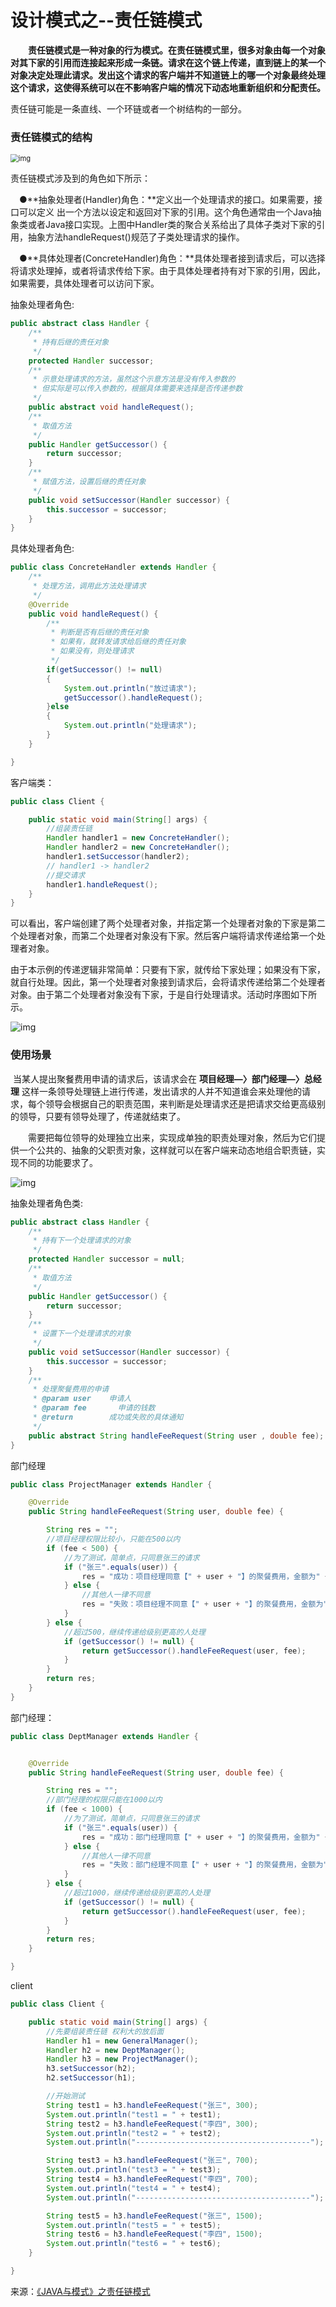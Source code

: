 # 设计模式之--责任链模式

　　**责任链模式是一种对象的行为模式。在责任链模式里，很多对象由每一个对象对其下家的引用而连接起来形成一条链。请求在这个链上传递，直到链上的某一个对象决定处理此请求。发出这个请求的客户端并不知道链上的哪一个对象最终处理这个请求，这使得系统可以在不影响客户端的情况下动态地重新组织和分配责任。**

责任链可能是一条直线、一个环链或者一个树结构的一部分。

### 责任链模式的结构

<img src="../image/设计模式/img1.png" alt="img" style="zoom: 80%;" />

责任链模式涉及到的角色如下所示：

　●**抽象处理者(Handler)角色：**定义出一个处理请求的接口。如果需要，接口可以定义 出一个方法以设定和返回对下家的引用。这个角色通常由一个Java抽象类或者Java接口实现。上图中Handler类的聚合关系给出了具体子类对下家的引用，抽象方法handleRequest()规范了子类处理请求的操作。

　●**具体处理者(ConcreteHandler)角色：**具体处理者接到请求后，可以选择将请求处理掉，或者将请求传给下家。由于具体处理者持有对下家的引用，因此，如果需要，具体处理者可以访问下家。

抽象处理者角色:

```java
public abstract class Handler {
    /**
     * 持有后继的责任对象
     */
    protected Handler successor;
    /**
     * 示意处理请求的方法，虽然这个示意方法是没有传入参数的
     * 但实际是可以传入参数的，根据具体需要来选择是否传递参数
     */
    public abstract void handleRequest();
    /**
     * 取值方法
     */
    public Handler getSuccessor() {
        return successor;
    }
    /**
     * 赋值方法，设置后继的责任对象
     */
    public void setSuccessor(Handler successor) {
        this.successor = successor;
    }
}
```

具体处理者角色:

```java
public class ConcreteHandler extends Handler {
    /**
     * 处理方法，调用此方法处理请求
     */
    @Override
    public void handleRequest() {
        /**
         * 判断是否有后继的责任对象
         * 如果有，就转发请求给后继的责任对象
         * 如果没有，则处理请求
         */
        if(getSuccessor() != null)
        {            
            System.out.println("放过请求");
            getSuccessor().handleRequest();            
        }else
        {            
            System.out.println("处理请求");
        }
    }

}
```

客户端类：

```java
public class Client {

    public static void main(String[] args) {
        //组装责任链
        Handler handler1 = new ConcreteHandler();
        Handler handler2 = new ConcreteHandler();
        handler1.setSuccessor(handler2);
        // handler1 -> handler2
        //提交请求
        handler1.handleRequest();
    }
}
```

​		可以看出，客户端创建了两个处理者对象，并指定第一个处理者对象的下家是第二个处理者对象，而第二个处理者对象没有下家。然后客户端将请求传递给第一个处理者对象。

​		由于本示例的传递逻辑非常简单：只要有下家，就传给下家处理；如果没有下家，就自行处理。因此，第一个处理者对象接到请求后，会将请求传递给第二个处理者对象。由于第二个处理者对象没有下家，于是自行处理请求。活动时序图如下所示。

![img](../image/设计模式/zerenlianshixu.png)

### 使用场景

​		当某人提出聚餐费用申请的请求后，该请求会在 **项目经理—〉部门经理—〉总经理** 这样一条领导处理链上进行传递，发出请求的人并不知道谁会来处理他的请求，每个领导会根据自己的职责范围，来判断是处理请求还是把请求交给更高级别的领导，只要有领导处理了，传递就结束了。

　　需要把每位领导的处理独立出来，实现成单独的职责处理对象，然后为它们提供一个公共的、抽象的父职责对象，这样就可以在客户端来动态地组合职责链，实现不同的功能要求了。

![img](../image/设计模式/zerenlianshili.png)

抽象处理者角色类:

```java
public abstract class Handler {
    /**
     * 持有下一个处理请求的对象
     */
    protected Handler successor = null;
    /**
     * 取值方法
     */
    public Handler getSuccessor() {
        return successor;
    }
    /**
     * 设置下一个处理请求的对象
     */
    public void setSuccessor(Handler successor) {
        this.successor = successor;
    }
    /**
     * 处理聚餐费用的申请
     * @param user    申请人
     * @param fee    	申请的钱数
     * @return        成功或失败的具体通知
     */
    public abstract String handleFeeRequest(String user , double fee);
}
```

部门经理

```java
public class ProjectManager extends Handler {

    @Override
    public String handleFeeRequest(String user, double fee) {

        String res = "";
        //项目经理权限比较小，只能在500以内
        if (fee < 500) {
            //为了测试，简单点，只同意张三的请求
            if ("张三".equals(user)) {
                res = "成功：项目经理同意【" + user + "】的聚餐费用，金额为" + fee + "元";
            } else {
                //其他人一律不同意
                res = "失败：项目经理不同意【" + user + "】的聚餐费用，金额为" + fee + "元";
            }
        } else {
            //超过500，继续传递给级别更高的人处理
            if (getSuccessor() != null) {
                return getSuccessor().handleFeeRequest(user, fee);
            }
        }
        return res;
    }
}
```

部门经理：

```java
public class DeptManager extends Handler {


    @Override
    public String handleFeeRequest(String user, double fee) {

        String res = "";
        //部门经理的权限只能在1000以内
        if (fee < 1000) {
            //为了测试，简单点，只同意张三的请求
            if ("张三".equals(user)) {
                res = "成功：部门经理同意【" + user + "】的聚餐费用，金额为" + fee + "元";
            } else {
                //其他人一律不同意
                res = "失败：部门经理不同意【" + user + "】的聚餐费用，金额为" + fee + "元";
            }
        } else {
            //超过1000，继续传递给级别更高的人处理
            if (getSuccessor() != null) {
                return getSuccessor().handleFeeRequest(user, fee);
            }
        }
        return res;
    }

}
```

client

```java
public class Client {

    public static void main(String[] args) {
        //先要组装责任链 权利大的放后面
        Handler h1 = new GeneralManager();
        Handler h2 = new DeptManager();
        Handler h3 = new ProjectManager();
        h3.setSuccessor(h2);
        h2.setSuccessor(h1);

        //开始测试
        String test1 = h3.handleFeeRequest("张三", 300);
        System.out.println("test1 = " + test1);
        String test2 = h3.handleFeeRequest("李四", 300);
        System.out.println("test2 = " + test2);
        System.out.println("---------------------------------------");

        String test3 = h3.handleFeeRequest("张三", 700);
        System.out.println("test3 = " + test3);
        String test4 = h3.handleFeeRequest("李四", 700);
        System.out.println("test4 = " + test4);
        System.out.println("---------------------------------------");

        String test5 = h3.handleFeeRequest("张三", 1500);
        System.out.println("test5 = " + test5);
        String test6 = h3.handleFeeRequest("李四", 1500);
        System.out.println("test6 = " + test6);
    }

}
```



来源：[《JAVA与模式》之责任链模式](https://www.cnblogs.com/java-my-life/archive/2012/05/28/2516865.html)

